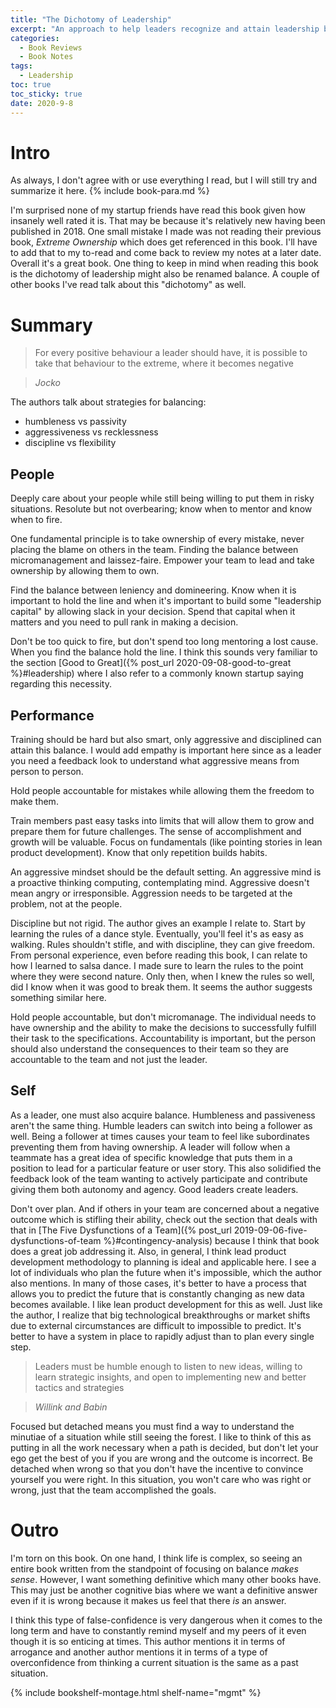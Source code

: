 ```yaml
---
title: "The Dichotomy of Leadership" 
excerpt: "An approach to help leaders recognize and attain leadership balance required for teams"
categories:
  - Book Reviews
  - Book Notes
tags:
  - Leadership
toc: true
toc_sticky: true
date: 2020-9-8
---
```

# Intro
As always, I don't agree with or use everything I read, but I will still try and summarize it here. {% include book-para.md %}

I'm surprised none of my startup friends have read this book given how insanely well rated it is. That may be because it's relatively new having been published in 2018. One small mistake I made was not reading their previous book, *Extreme Ownership* which does get referenced in this book. I'll have to add that to my to-read and come back to review my notes at a later date. Overall it's a great book. One thing to keep in mind when reading this book is the dichotomy of leadership might also be renamed balance. A couple of other books I've read talk about this "dichotomy" as well. 

# Summary
> For every positive behaviour a leader should have, it is possible to take that behaviour to the extreme, where it becomes negative

> <cite>Jocko</cite>

The authors talk about strategies for balancing:

- humbleness vs passivity
- aggressiveness vs recklessness
- discipline vs flexibility

## People
Deeply care about your people while still being willing to put them in risky situations. Resolute but not overbearing; know when to mentor and know when to fire.

One fundamental principle is to take ownership of every mistake, never placing the blame on others in the team. Finding the balance between micromanagement and laissez-faire. Empower your team to lead and take ownership by allowing them to own.

Find the balance between leniency and domineering. Know when it is important to hold the line and when it's important to build some "leadership capital" by allowing slack in your decision. Spend that capital when it matters and you need to pull rank in making a decision.

Don't be too quick to fire, but don't spend too long mentoring a lost cause. When you find the balance hold the line. I think this sounds very familiar to the section [Good to Great]({% post_url 2020-09-08-good-to-great %}#leadership) where I also refer to a commonly known startup saying regarding this necessity.

## Performance
Training should be hard but also smart, only aggressive and disciplined can attain this balance. I would add empathy is important here since as a leader you need a feedback look to understand what aggressive means from person to person. 

Hold people accountable for mistakes while allowing them the freedom to make them.

Train members past easy tasks into limits that will allow them to grow and prepare them for future challenges. The sense of accomplishment and growth will be valuable. Focus on fundamentals (like pointing stories in lean product development). Know that only repetition builds habits.

An aggressive mindset should be the default setting. An aggressive mind is a proactive thinking computing, contemplating mind. Aggressive doesn't mean angry or irresponsible. Aggression needs to be targeted at the problem, not at the people.

Discipline but not rigid. The author gives an example I relate to. Start by learning the rules of a dance style. Eventually, you'll feel it's as easy as walking. Rules shouldn't stifle, and with discipline, they can give freedom. From personal experience, even before reading this book, I can relate to how I learned to salsa dance. I made sure to learn the rules to the point where they were second nature. Only then, when I knew the rules so well, did I know when it was good to break them. It seems the author suggests something similar here.

Hold people accountable, but don't micromanage. The individual needs to have ownership and the ability to make the decisions to successfully fulfill their task to the specifications. Accountability is important, but the person should also understand the consequences to their team so they are accountable to the team and not just the leader.

## Self
As a leader, one must also acquire balance. Humbleness and passiveness aren't the same thing. Humble leaders can switch into being a follower as well. Being a follower at times causes your team to feel like subordinates preventing them from having ownership. A leader will follow when a teammate has a great idea of specific knowledge that puts them in a position to lead for a particular feature or user story. This also solidified the feedback look of the team wanting to actively participate and contribute giving them both autonomy and agency. Good leaders create leaders.

Don't over plan. And if others in your team are concerned about a negative outcome which is stifling their ability, check out the section that deals with that in [The Five Dysfunctions of a Team]({% post_url 2019-09-06-five-dysfunctions-of-team %}#contingency-analysis) because I think that book does a great job addressing it. Also, in general, I think lead product development methodology to planning is ideal and applicable here. I see a lot of individuals who plan the future when it's impossible, which the author also mentions. In many of those cases, it's better to have a process that allows you to predict the future that is constantly changing as new data becomes available. I like lean product development for this as well. Just like the author, I realize that big technological breakthroughs or market shifts due to external circumstances are difficult to impossible to predict. It's better to have a system in place to rapidly adjust than to plan every single step.

>Leaders must be humble enough to listen to new ideas, willing to learn strategic insights, and open to implementing new and better tactics and strategies

><cite>Willink and Babin</cite>


Focused but detached means you must find a way to understand the minutiae of a situation while still seeing the forest. I like to think of this as putting in all the work necessary when a path is decided, but don't let your ego get the best of you if you are wrong and the outcome is incorrect. Be detached when wrong so that you don't have the incentive to convince yourself you were right. In this situation, you won't care who was right or wrong, just that the team accomplished the goals.

# Outro
I'm torn on this book. On one hand, I think life is complex, so seeing an entire book written from the standpoint of focusing on balance *makes sense*. However, I want something definitive which many other books have. This may just be another cognitive bias where we want a definitive answer even if it is wrong because it makes us feel that there *is* an answer. 

I think this type of false-confidence is very dangerous when it comes to the long term and have to constantly remind myself and my peers of it even though it is so enticing at times. This author mentions it in terms of arrogance and another author mentions it in terms of a type of overconfidence from thinking a current situation is the same as a past situation.

{% include bookshelf-montage.html shelf-name="mgmt" %}